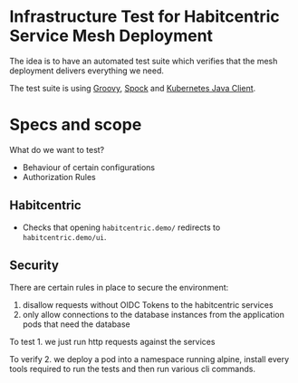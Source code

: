 # Infrastructure Test for Habitcentric Service Mesh Deployment

The idea is to have an automated test suite which verifies that the
mesh deployment delivers everything we need.

The test suite is using [Groovy](https://groovy-lang.org/), [Spock](http://spockframework.org/) and
[Kubernetes Java Client](https://github.com/kubernetes-client/java).

# Specs and scope
What do we want to test?

* Behaviour of certain configurations
* Authorization Rules

## Habitcentric

* Checks that opening `habitcentric.demo/` redirects to `habitcentric.demo/ui`.

## Security
There are certain rules in place to secure the environment:
1. disallow requests without OIDC Tokens to the habitcentric services
2. only allow connections to the database instances from the application
  pods that need the database

To test 1. we just run http requests against the services

To verify 2. we deploy a pod into a namespace running alpine,
install every tools required to run the tests and then run various
cli commands.
